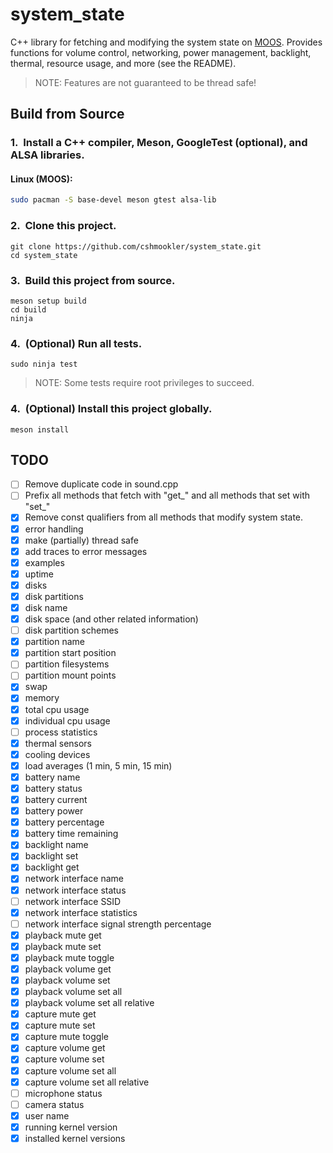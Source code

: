 # **system_state**

C++ library for fetching and modifying the system state on [MOOS](https://github.com/cshmookler/moos). Provides functions for volume control, networking, power management, backlight, thermal, resource usage, and more (see the README).

> NOTE: Features are not guaranteed to be thread safe!

## Build from Source

### 1.&nbsp; Install a C++ compiler, Meson, GoogleTest (optional), and ALSA libraries.

#### Linux (MOOS):

```bash
sudo pacman -S base-devel meson gtest alsa-lib
```

### 2.&nbsp; Clone this project.

```
git clone https://github.com/cshmookler/system_state.git
cd system_state
```

### 3.&nbsp; Build this project from source.

```
meson setup build
cd build
ninja
```

### 4.&nbsp; (Optional) Run all tests.

```
sudo ninja test
```

> NOTE: Some tests require root privileges to succeed.

### 4.&nbsp; (Optional) Install this project globally.

```
meson install
```

## **TODO**

- [ ] Remove duplicate code in sound.cpp
- [ ] Prefix all methods that fetch with "get_" and all methods that set with "set_"
- [X] Remove const qualifiers from all methods that modify system state.
- [X] error handling
- [X] make (partially) thread safe
- [X] add traces to error messages
- [X] examples
- [X] uptime
- [X] disks
- [X] disk partitions
- [X] disk name
- [X] disk space (and other related information)
- [ ] disk partition schemes
- [X] partition name
- [X] partition start position
- [ ] partition filesystems
- [ ] partition mount points
- [X] swap
- [X] memory
- [X] total cpu usage
- [X] individual cpu usage
- [ ] process statistics
- [X] thermal sensors
- [X] cooling devices
- [X] load averages (1 min, 5 min, 15 min)
- [X] battery name
- [X] battery status
- [X] battery current
- [X] battery power
- [X] battery percentage
- [X] battery time remaining
- [X] backlight name
- [X] backlight set
- [X] backlight get
- [X] network interface name
- [X] network interface status
- [ ] network interface SSID
- [X] network interface statistics
- [ ] network interface signal strength percentage
- [X] playback mute get
- [X] playback mute set
- [X] playback mute toggle
- [X] playback volume get
- [X] playback volume set
- [X] playback volume set all
- [X] playback volume set all relative
- [X] capture mute get
- [X] capture mute set
- [X] capture mute toggle
- [X] capture volume get
- [X] capture volume set
- [X] capture volume set all
- [X] capture volume set all relative
- [ ] microphone status
- [ ] camera status
- [X] user name
- [X] running kernel version
- [X] installed kernel versions
